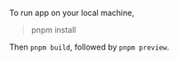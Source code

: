 To run app on your local machine, 

> pnpm install

Then `pnpm build`, followed by `pnpm preview`. 

